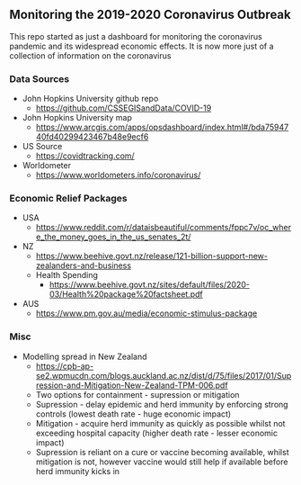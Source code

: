 ## Monitoring the 2019-2020 Coronavirus Outbreak

This repo started as just a dashboard for monitoring the coronavirus pandemic and its widespread economic effects. It is now more just of a collection of information on the coronavirus

### Data Sources
- John Hopkins University github repo 
  - https://github.com/CSSEGISandData/COVID-19
- John Hopkins University map 
  - https://www.arcgis.com/apps/opsdashboard/index.html#/bda7594740fd40299423467b48e9ecf6
- US Source 
  - https://covidtracking.com/
- Worldometer 
  - https://www.worldometers.info/coronavirus/

### Economic Relief Packages
- USA 
  - https://www.reddit.com/r/dataisbeautiful/comments/fppc7v/oc_where_the_money_goes_in_the_us_senates_2t/
- NZ 
  - https://www.beehive.govt.nz/release/121-billion-support-new-zealanders-and-business
  - Health Spending 
    - https://www.beehive.govt.nz/sites/default/files/2020-03/Health%20package%20factsheet.pdf
- AUS 
  - https://www.pm.gov.au/media/economic-stimulus-package

### Misc
- Modelling spread in New Zealand 
  - https://cpb-ap-se2.wpmucdn.com/blogs.auckland.ac.nz/dist/d/75/files/2017/01/Supression-and-Mitigation-New-Zealand-TPM-006.pdf
  - Two options for containment - supression or mitigation
  - Supression - delay epidemic and herd immunity by enforcing strong controls (lowest death rate - huge economic impact)
  - Mitigation - acquire herd immunity as quickly as possible whilst not exceeding hospital capacity (higher death rate - lesser economic impact)
  - Supression is reliant on a cure or vaccine becoming available, whilst mitigation is not, however vaccine would still help if available before herd immunity kicks in
